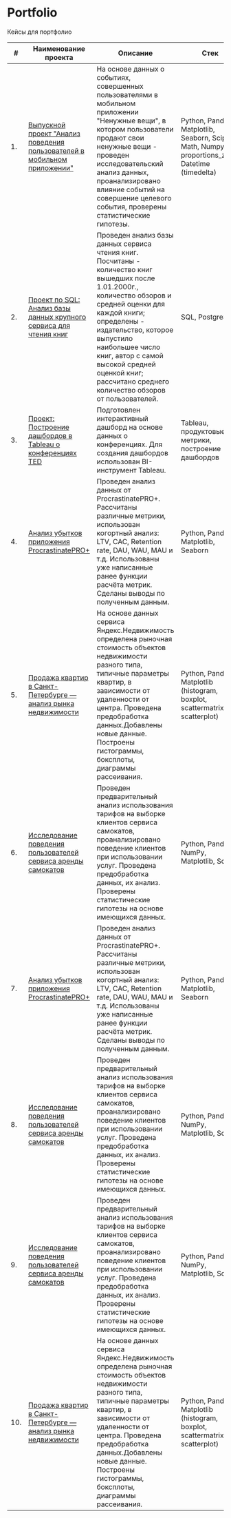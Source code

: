 # Portfolio
Кейсы для портфолио  


| #  | Наименование проекта           | Описание                                                | Стек                  | 
| -- | ----------------------------------------- | ------------------------------------------------------- | ------------------------------------------------------- |
| 1.   | [Выпускной проект "Анализ поведения пользователей в мобильном приложении"](https://github.com/MariPolivan/Portfolio/tree/main/1_Research_behavior_mob_app_users) | На основе данных  о событиях, совершенных пользователями в мобильном приложении "Ненужные вещи", в котором пользователи продают свои ненужные вещи - проведен исследовательский анализ данных, проанализировано влияние событий на совершение целевого события, проверены статистические гипотезы. | Python, Pandas, Matplotlib, Seaborn, Scipy, Math, Numpy, proportions_ztest, Datetime (timedelta) |  
| 2.   | [Проект по SQL: Анализ базы данных крупного сервиса для чтения книг](https://github.com/MariPolivan/Portfolio/tree/main/2_Book_service_research_SQL) | Проведен анализ базы данных сервиса чтения книг. Посчитаны - количество книг вышедших после 1.01.2000г., количество обзоров и средней оценки для каждой книги; определены - издательство, которое выпустило наибольшее число книг, автор с самой высокой средней оценкой книг; рассчитано среднего количество обзоров от пользователей. | SQL, PostgreSQL | 
| 3.   | [Проект: Построение дашбордов в Tableau о конференциях TED](https://github.com/MariPolivan/Portfolio/tree/main/3_Tableau_dashboart_TED_conferences) | Подготовлен интерактивный дашборд на основе данных о конференциях. Для создания дашбордов использован BI-инструмент Tableau. | Tableau, продуктовые метрики, построение дашбордов | 
| 4.   | [Анализ убытков приложения ProcrastinatePRO+]() | Проведен анализ данных от ProcrastinatePRO+. Рассчитаны различные метрики, использован когортный анализ: LTV, CAC, Retention rate, DAU, WAU, MAU и т.д. Использованы уже написанные ранее функции расчёта метрик. Сделаны выводы по полученным данным. | Python, Pandas, Matplotlib, Seaborn | 
| 5.   | [Продажа квартир в Санкт-Петербурге — анализ рынка недвижимости]() | На основе данных сервиса Яндекс.Недвижимость определена рыночная стоимость объектов недвижимости разного типа, типичные параметры квартир, в зависимости от удаленности от центра. Проведена предобработка данных.Добавлены новые данные. Построены гистограммы, боксплоты, диаграммы рассеивания.  | Python, Pandas, Matplotlib (histogram, boxplot, scattermatrix, scatterplot) |  
| 6.   | [Исследование поведения пользователей сервиса аренды самокатов]() |  Проведен предварительный анализ использования тарифов на выборке клиентов сервиса самокатов, проанализировано поведение клиентов при использовании услуг. Проведена предобработка данных, их анализ. Проверены статистические гипотезы на основе имеющихся данных.| Python, Pandas, NumPy, Matplotlib, SciPy | 
| 7.   | [Анализ убытков приложения ProcrastinatePRO+]() | Проведен анализ данных от ProcrastinatePRO+. Рассчитаны различные метрики, использован когортный анализ: LTV, CAC, Retention rate, DAU, WAU, MAU и т.д. Использованы уже написанные ранее функции расчёта метрик. Сделаны выводы по полученным данным. | Python, Pandas, Matplotlib, Seaborn | 
| 8.   | [Исследование поведения пользователей сервиса аренды самокатов]() |  Проведен предварительный анализ использования тарифов на выборке клиентов сервиса самокатов, проанализировано поведение клиентов при использовании услуг. Проведена предобработка данных, их анализ. Проверены статистические гипотезы на основе имеющихся данных.| Python, Pandas, NumPy, Matplotlib, SciPy | 
| 9.   | [Исследование поведения пользователей сервиса аренды самокатов]() |  Проведен предварительный анализ использования тарифов на выборке клиентов сервиса самокатов, проанализировано поведение клиентов при использовании услуг. Проведена предобработка данных, их анализ. Проверены статистические гипотезы на основе имеющихся данных.| Python, Pandas, NumPy, Matplotlib, SciPy | 
| 10.   | [Продажа квартир в Санкт-Петербурге — анализ рынка недвижимости]() | На основе данных сервиса Яндекс.Недвижимость определена рыночная стоимость объектов недвижимости разного типа, типичные параметры квартир, в зависимости от удаленности от центра. Проведена предобработка данных.Добавлены новые данные. Построены гистограммы, боксплоты, диаграммы рассеивания.  | Python, Pandas, Matplotlib (histogram, boxplot, scattermatrix, scatterplot) |  

